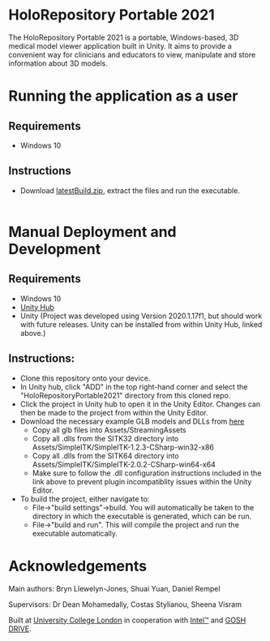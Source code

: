 ﻿# HoloRepository Portable 2021
The HoloRepository Portable 2021 is a portable, Windows-based, 3D medical model viewer application built in Unity. 
It aims to provide a convenient way for clinicians and educators to view, manipulate and store information about 3D models.

# Running the application as a user
## Requirements
* Windows 10
## Instructions
* Download [latestBuild.zip](https://github.com/UCLComputerScience/COMP0016_2020_21_Team32/releases/tag/v1.0), extract the files and run the executable.<br><br>

# Manual Deployment and Development
## Requirements
* Windows 10
* [Unity Hub](https://unity3d.com/get-unity/download) <br>
* Unity (Project was developed using Version 2020.1.17f1, but should work with future releases. Unity can be installed from within Unity Hub, linked above.)<br>
## Instructions:
* Clone this repository onto your device.<br>
* In Unity hub, click "ADD" in the top right-hand corner and select the "HoloRepositoryPortable2021" directory from this cloned repo.<br>
* Click the project in Unity hub to open it in the Unity Editor. Changes can then be made to the project from within the Unity Editor.<br>
* Download the necessary example GLB models and DLLs from [here](https://liveuclac-my.sharepoint.com/:f:/g/personal/zcabbll_ucl_ac_uk/EmdPud2uiV1KvW6wj8BSKssBgHTN3bGQObZnM8Fcpdk-UQ?e=02ebeg)  
	* Copy all glb files into Assets/StreamingAssets  
	* Copy all .dlls from the SITK32 directory into Assets/SimpleITK/SimpleITK-1.2.3-CSharp-win32-x86  
	* Copy all .dlls from the SITK64 directory into Assets/SimpleITK/SimpleITK-2.0.2-CSharp-win64-x64 
	* Make sure to follow the .dll configuration instructions included in the link above to prevent plugin incompatiblity issues within the 	Unity Editor. 
* To build the project, either navigate to:  
    * File->"build settings"->build. You will automatically be taken to the directory in which the executable is generated, which can be run.
    * File->"build and run". This will compile the project and run the executable automatically.
# Acknowledgements
Main authors: Bryn Llewelyn-Jones, Shuai Yuan, Daniel Rempel

Supervisors: Dr Dean Mohamedally, Costas Stylianou, Sheena Visram

Built at [University College London](https://www.ucl.ac.uk/) in cooperation with [Intel™](https://www.intel.co.uk) and [GOSH DRIVE](https://www.goshdrive.com/).
